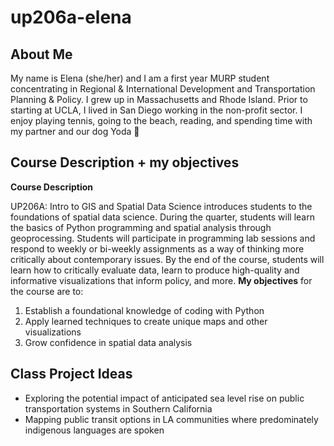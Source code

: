 # up206a-elena
## About Me
My name is Elena (she/her) and I am a first year MURP student concentrating in Regional & International Development and Transportation Planning & Policy. I grew up in Massachusetts and Rhode Island. Prior to starting at UCLA, I lived in San Diego working in the non-profit sector. I enjoy playing tennis, going to the beach, reading, and spending time with my partner and our dog Yoda :dog: 
## Course Description + my objectives
**Course Description**

UP206A: Intro to GIS and Spatial Data Science introduces students to the foundations of spatial data science. During the quarter, students will learn the basics of Python programming and spatial analysis through geoprocessing. Students will participate in programming lab sessions and respond to weekly or bi-weekly assignments as a way of thinking more critically about contemporary issues. By the end of the course, students will learn how to critically evaluate data, learn to produce high-quality and informative visualizations that inform policy, and more. 
**My objectives** for the course are to:

1. Establish a foundational knowledge of coding with Python
2. Apply learned techniques to create unique maps and other visualizations
3. Grow confidence in spatial data analysis
## Class Project Ideas
- Exploring the potential impact of anticipated sea level rise on public transportation systems in Southern California
- Mapping public transit options in LA communities where predominately indigenous languages are spoken

